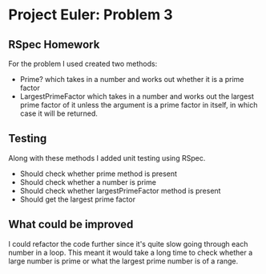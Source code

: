 # Project Euler: Problem 3
## RSpec Homework

For the problem I used created two methods:
- Prime?
which takes in a number and works out whether it is a prime factor
- LargestPrimeFactor
which takes in a number and works out the largest prime factor of it unless the argument is a prime factor in itself, in which case it will be returned.

## Testing
Along with these methods I added unit testing using RSpec.
- Should check whether prime method is present
- Should check whether a number is prime
- Should check whether largestPrimeFactor method is present
- Should get the largest prime factor

## What could be improved
I could refactor the code further since it's quite slow going through each number in a loop. This meant it would take a long time to check whether a large number is prime or what the largest prime number is of a range. 
